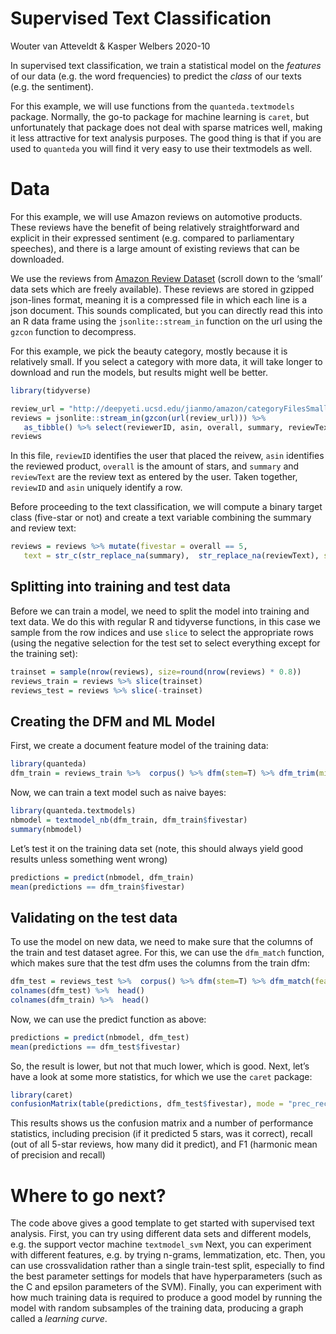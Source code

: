 Supervised Text Classification
================
Wouter van Atteveldt & Kasper Welbers
2020-10

In supervised text classification, we train a statistical model on the
*features* of our data (e.g. the word frequencies) to predict the
*class* of our texts (e.g. the sentiment).

For this example, we will use functions from the `quanteda.textmodels`
package. Normally, the go-to package for machine learning is `caret`,
but unfortunately that package does not deal with sparse matrices well,
making it less attractive for text analysis purposes. The good thing is
that if you are used to `quanteda` you will find it very easy to use
their textmodels as well.

# Data

For this example, we will use Amazon reviews on automotive products.
These reviews have the benefit of being relatively straightforward and
explicit in their expressed sentiment (e.g. compared to parliamentary
speeches), and there is a large amount of existing reviews that can be
downloaded.

We use the reviews from [Amazon Review
Dataset](https://nijianmo.github.io/amazon/index.html) (scroll down to
the ‘small’ data sets which are freely available). These reviews are
stored in gzipped json-lines format, meaning it is a compressed file in
which each line is a json document. This sounds complicated, but you can
directly read this into an R data frame using the `jsonlite::stream_in`
function on the url using the `gzcon` function to decompress.

For this example, we pick the beauty category, mostly because it is
relatively small. If you select a category with more data, it will take
longer to download and run the models, but results might well be
better.

``` r
library(tidyverse)
```

``` r
review_url = "http://deepyeti.ucsd.edu/jianmo/amazon/categoryFilesSmall/Luxury_Beauty_5.json.gz"
reviews = jsonlite::stream_in(gzcon(url(review_url))) %>% 
   as_tibble() %>% select(reviewerID, asin, overall, summary, reviewText)
reviews
```

In this file, `reviewID` identifies the user that placed the reivew,
`asin` identifies the reviewed product, `overall` is the amount of
stars, and `summary` and `reviewText` are the review text as entered by
the user. Taken together, `reviewID` and `asin` uniquely identify a row.

Before proceeding to the text classification, we will compute a binary
target class (five-star or not) and create a text variable combining the
summary and review text:

``` r
reviews = reviews %>% mutate(fivestar = overall == 5,
   text = str_c(str_replace_na(summary),  str_replace_na(reviewText), sep=" "))
```

## Splitting into training and test data

Before we can train a model, we need to split the model into training
and text data. We do this with regular R and tidyverse functions, in
this case we sample from the row indices and use `slice` to select the
appropriate rows (using the negative selection for the test set to
select everything except for the training set):

``` r
trainset = sample(nrow(reviews), size=round(nrow(reviews) * 0.8))
reviews_train = reviews %>% slice(trainset)
reviews_test = reviews %>% slice(-trainset)
```

## Creating the DFM and ML Model

First, we create a document feature model of the training data:

``` r
library(quanteda)
dfm_train = reviews_train %>%  corpus() %>% dfm(stem=T) %>% dfm_trim(min_docfreq = 10)
```

Now, we can train a text model such as naive bayes:

``` r
library(quanteda.textmodels)
nbmodel = textmodel_nb(dfm_train, dfm_train$fivestar)
summary(nbmodel)
```

Let’s test it on the training data set (note, this should always yield
good results unless something went wrong)

``` r
predictions = predict(nbmodel, dfm_train)
mean(predictions == dfm_train$fivestar)
```

## Validating on the test data

To use the model on new data, we need to make sure that the columns of
the train and test dataset agree. For this, we can use the `dfm_match`
function, which makes sure that the test dfm uses the columns from the
train
dfm:

``` r
dfm_test = reviews_test %>%  corpus() %>% dfm(stem=T) %>% dfm_match(features = featnames(dfm_train))
colnames(dfm_test) %>%  head()
colnames(dfm_train) %>%  head()
```

Now, we can use the predict function as above:

``` r
predictions = predict(nbmodel, dfm_test)
mean(predictions == dfm_test$fivestar)
```

So, the result is lower, but not that much lower, which is good. Next,
let’s have a look at some more statistics, for which we use the `caret`
package:

``` r
library(caret)
confusionMatrix(table(predictions, dfm_test$fivestar), mode = "prec_recall", positive="TRUE")
```

This results shows us the confusion matrix and a number of performance
statistics, including precision (if it predicted 5 stars, was it
correct), recall (out of all 5-star reviews, how many did it predict),
and F1 (harmonic mean of precision and recall)

# Where to go next?

The code above gives a good template to get started with supervised text
analysis. First, you can try using different data sets and different
models, e.g. the support vector machine `textmodel_svm` Next, you can
experiment with different features, e.g. by trying n-grams,
lemmatization, etc. Then, you can use crossvalidation rather than a
single train-test split, especially to find the best parameter settings
for models that have hyperparameters (such as the C and epsilon
parameters of the SVM). Finally, you can experiment with how much
training data is required to produce a good model by running the model
with random subsamples of the training data, producing a graph called a
*learning curve*.

